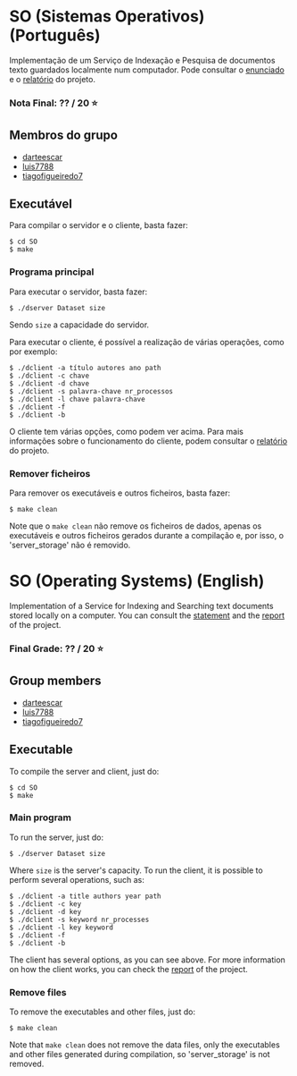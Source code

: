 # SO (Sistemas Operativos) (Português)
Implementação de um Serviço de Indexação e Pesquisa de documentos texto guardados localmente num computador. Pode consultar o [enunciado](Requisitos_SO.pdf) e o [relatório](Relatório_SO.pdf) do projeto.

### Nota Final: ?? / 20 ⭐️

## Membros do grupo

* [darteescar](https://github.com/darteescar)
* [luis7788](https://github.com/luis7788)
* [tiagofigueiredo7](https://github.com/tiagofigueiredo7)

## Executável

Para compilar o servidor e o cliente, basta fazer:

```console
$ cd SO
$ make
```

### Programa principal

Para executar o servidor, basta fazer:

```console
$ ./dserver Dataset size
```   
Sendo `size` a capacidade do servidor.

Para executar o cliente, é possível a realização de várias operações, como por exemplo:

```console
$ ./dclient -a título autores ano path
$ ./dclient -c chave
$ ./dclient -d chave
$ ./dclient -s palavra-chave nr_processos
$ ./dclient -l chave palavra-chave
$ ./dclient -f 
$ ./dclient -b
```

O cliente tem várias opções, como podem ver acima. Para mais informações sobre o funcionamento do cliente, podem consultar o [relatório](Relatório_SO.pdf) do projeto.

### Remover ficheiros
Para remover os executáveis e outros ficheiros, basta fazer:

```console
$ make clean
```
Note que o `make clean` não remove os ficheiros de dados, apenas os executáveis e outros ficheiros gerados durante a compilação e, por isso, o 'server_storage' não é removido.

# SO (Operating Systems) (English)
Implementation of a Service for Indexing and Searching text documents stored locally on a computer. You can consult the [statement](Requisitos_SO.pdf) and the [report](Relatório_SO.pdf) of the project.

### Final Grade: ?? / 20 ⭐️

## Group members

* [darteescar](https://github.com/darteescar)
* [luis7788](https://github.com/luis7788)
* [tiagofigueiredo7](https://github.com/tiagofigueiredo7)

## Executable
To compile the server and client, just do:

```console
$ cd SO
$ make
```
### Main program
To run the server, just do:

```console
$ ./dserver Dataset size
```   
Where `size` is the server's capacity.
To run the client, it is possible to perform several operations, such as:

```console
$ ./dclient -a title authors year path
$ ./dclient -c key
$ ./dclient -d key
$ ./dclient -s keyword nr_processes
$ ./dclient -l key keyword
$ ./dclient -f 
$ ./dclient -b
```
The client has several options, as you can see above. For more information on how the client works, you can check the [report](Relatório_SO.pdf) of the project.
### Remove files
To remove the executables and other files, just do:

```console
$ make clean
```
Note that `make clean` does not remove the data files, only the executables and other files generated during compilation, so 'server_storage' is not removed.
